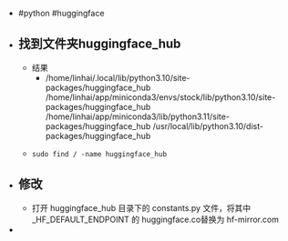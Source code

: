 - #python #huggingface
- ## 找到文件夹huggingface_hub
	- 结果
		- /home/linhai/.local/lib/python3.10/site-packages/huggingface_hub
		  /home/linhai/app/miniconda3/envs/stock/lib/python3.10/site-packages/huggingface_hub
		  /home/linhai/app/miniconda3/lib/python3.11/site-packages/huggingface_hub
		  /usr/local/lib/python3.10/dist-packages/huggingface_hub
	- ```
	  sudo find / -name huggingface_hub
	  ```
- ## 修改
	- 打开 huggingface_hub 目录下的 constants.py 文件，将其中_HF_DEFAULT_ENDPOINT 的 huggingface.co替换为 hf-mirror.com
-